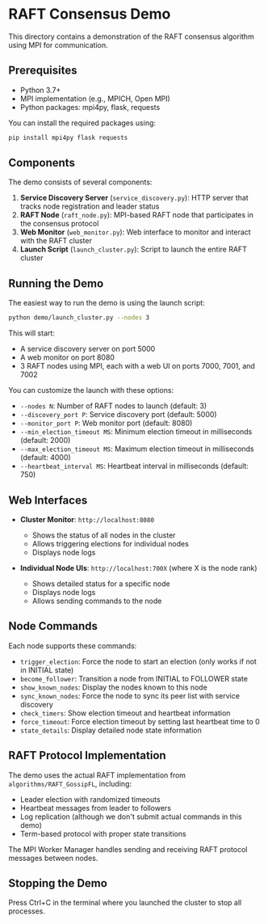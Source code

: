 # RAFT Consensus Demo

This directory contains a demonstration of the RAFT consensus algorithm using MPI for communication.

## Prerequisites

- Python 3.7+
- MPI implementation (e.g., MPICH, Open MPI)
- Python packages: mpi4py, flask, requests

You can install the required packages using:

```bash
pip install mpi4py flask requests
```

## Components

The demo consists of several components:

1. **Service Discovery Server** (`service_discovery.py`): HTTP server that tracks node registration and leader status
2. **RAFT Node** (`raft_node.py`): MPI-based RAFT node that participates in the consensus protocol
3. **Web Monitor** (`web_monitor.py`): Web interface to monitor and interact with the RAFT cluster
4. **Launch Script** (`launch_cluster.py`): Script to launch the entire RAFT cluster

## Running the Demo

The easiest way to run the demo is using the launch script:

```bash
python demo/launch_cluster.py --nodes 3
```

This will start:

- A service discovery server on port 5000
- A web monitor on port 8080
- 3 RAFT nodes using MPI, each with a web UI on ports 7000, 7001, and 7002

You can customize the launch with these options:

- `--nodes N`: Number of RAFT nodes to launch (default: 3)
- `--discovery_port P`: Service discovery port (default: 5000)
- `--monitor_port P`: Web monitor port (default: 8080)
- `--min_election_timeout MS`: Minimum election timeout in milliseconds (default: 2000)
- `--max_election_timeout MS`: Maximum election timeout in milliseconds (default: 4000)
- `--heartbeat_interval MS`: Heartbeat interval in milliseconds (default: 750)

## Web Interfaces

- **Cluster Monitor**: `http://localhost:8080`
  - Shows the status of all nodes in the cluster
  - Allows triggering elections for individual nodes
  - Displays node logs

- **Individual Node UIs**: `http://localhost:700X` (where X is the node rank)
  - Shows detailed status for a specific node
  - Displays node logs
  - Allows sending commands to the node

## Node Commands

Each node supports these commands:

- `trigger_election`: Force the node to start an election (only works if not in INITIAL state)
- `become_follower`: Transition a node from INITIAL to FOLLOWER state
- `show_known_nodes`: Display the nodes known to this node
- `sync_known_nodes`: Force the node to sync its peer list with service discovery
- `check_timers`: Show election timeout and heartbeat information
- `force_timeout`: Force election timeout by setting last heartbeat time to 0
- `state_details`: Display detailed node state information

## RAFT Protocol Implementation

The demo uses the actual RAFT implementation from `algorithms/RAFT_GossipFL`, including:

- Leader election with randomized timeouts
- Heartbeat messages from leader to followers
- Log replication (although we don't submit actual commands in this demo)
- Term-based protocol with proper state transitions

The MPI Worker Manager handles sending and receiving RAFT protocol messages between nodes.

## Stopping the Demo

Press Ctrl+C in the terminal where you launched the cluster to stop all processes.
